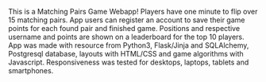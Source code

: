 This is a Matching Pairs Game Webapp!
Players have one minute to flip over 15 matching pairs.
App users can register an account to save their game points for each found pair and finished game.
Positions and respective username and points are shown on a leaderboard for the top 10 players.
App was made with resource from Python3, Flask/Jinja and SQLAlchemy, Postgresql database, layouts with HTML/CSS and game algorithms with Javascript.
Responsiveness was tested for desktops, laptops, tablets and smartphones.
